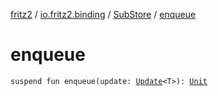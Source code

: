 [fritz2](../../index.md) / [io.fritz2.binding](../index.md) / [SubStore](index.md) / [enqueue](./enqueue.md)

# enqueue

`suspend fun enqueue(update: `[`Update`](../-update.md)`<T>): `[`Unit`](https://kotlinlang.org/api/latest/jvm/stdlib/kotlin/-unit/index.html)